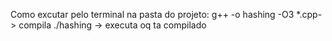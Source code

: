 Como excutar pelo terminal na pasta do projeto:
g++ -o hashing -O3 *.cpp-> compila
./hashing  -> executa oq ta compilado


